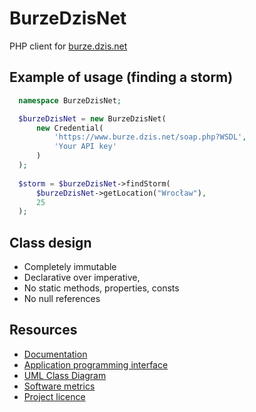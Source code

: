# BurzeDzisNet

PHP client for [burze.dzis.net](https://burze.dzis.net)

## Example of usage (finding a storm)

```php
  namespace BurzeDzisNet;

  $burzeDzisNet = new BurzeDzisNet(
      new Credential(
          'https://www.burze.dzis.net/soap.php?WSDL',
          'Your API key'
      )
  );
  
  $storm = $burzeDzisNet->findStorm(
      $burzeDzisNet->getLocation("Wrocław"),
      25
  );  
```

## Class design

- Completely immutable
- Declarative over imperative,
- No static methods, properties, consts
- No null references

## Resources
- [Documentation](https://github.com/krzysiekpiasecki/BurzeDzisNet/blob/master/doc/index.md)
- [Application programming interface](https://github.com/krzysiekpiasecki/BurzeDzisNet/blob/master/doc/api/API-documentation.zip)
- [UML Class Diagram](https://github.com/krzysiekpiasecki/BurzeDzisNet/blob/master/doc/ClassDiagram.md)
- [Software metrics](https://github.com/krzysiekpiasecki/BurzeDzisNet/blob/master/doc/SoftwareMetrics.md)
- [Project licence](https://github.com/krzysiekpiasecki/BurzeDzisNet/blob/master/LICENCE.md)
